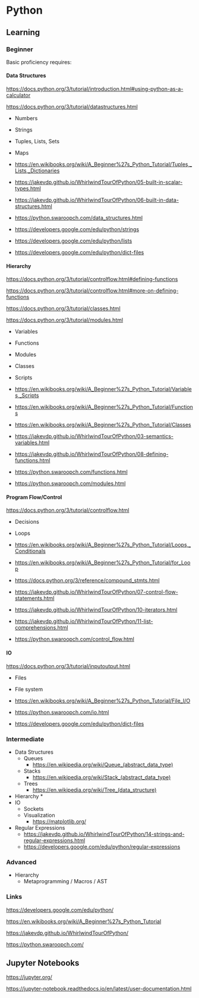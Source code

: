 # Python


## Learning

### Beginner

Basic proficiency requires:

#### Data Structures

  https://docs.python.org/3/tutorial/introduction.html#using-python-as-a-calculator

  https://docs.python.org/3/tutorial/datastructures.html

  * Numbers
  * Strings
  * Tuples, Lists, Sets
  * Maps


  * https://en.wikibooks.org/wiki/A_Beginner%27s_Python_Tutorial/Tuples,_Lists,_Dictionaries

  * https://jakevdp.github.io/WhirlwindTourOfPython/05-built-in-scalar-types.html
  * https://jakevdp.github.io/WhirlwindTourOfPython/06-built-in-data-structures.html

  * https://python.swaroopch.com/data_structures.html

  * https://developers.google.com/edu/python/strings
  * https://developers.google.com/edu/python/lists
  * https://developers.google.com/edu/python/dict-files


#### Hierarchy

  https://docs.python.org/3/tutorial/controlflow.html#defining-functions

  https://docs.python.org/3/tutorial/controlflow.html#more-on-defining-functions
  
  https://docs.python.org/3/tutorial/classes.html

  https://docs.python.org/3/tutorial/modules.html

  * Variables
  * Functions
  * Modules
  * Classes
  * Scripts

  * https://en.wikibooks.org/wiki/A_Beginner%27s_Python_Tutorial/Variables,_Scripts
  * https://en.wikibooks.org/wiki/A_Beginner%27s_Python_Tutorial/Functions
  * https://en.wikibooks.org/wiki/A_Beginner%27s_Python_Tutorial/Classes

  * https://jakevdp.github.io/WhirlwindTourOfPython/03-semantics-variables.html
  * https://jakevdp.github.io/WhirlwindTourOfPython/08-defining-functions.html

  * https://python.swaroopch.com/functions.html
  * https://python.swaroopch.com/modules.html


#### Program Flow/Control

  https://docs.python.org/3/tutorial/controlflow.html

  * Decisions
  * Loops

  * https://en.wikibooks.org/wiki/A_Beginner%27s_Python_Tutorial/Loops,_Conditionals
  * https://en.wikibooks.org/wiki/A_Beginner%27s_Python_Tutorial/for_Loop


  * https://docs.python.org/3/reference/compound_stmts.html

  * https://jakevdp.github.io/WhirlwindTourOfPython/07-control-flow-statements.html
  * https://jakevdp.github.io/WhirlwindTourOfPython/10-iterators.html
  * https://jakevdp.github.io/WhirlwindTourOfPython/11-list-comprehensions.html

  * https://python.swaroopch.com/control_flow.html


#### IO

  https://docs.python.org/3/tutorial/inputoutput.html

  * Files
  * File system

  * https://en.wikibooks.org/wiki/A_Beginner%27s_Python_Tutorial/File_I/O

  * https://python.swaroopch.com/io.html

  * https://developers.google.com/edu/python/dict-files


### Intermediate

  * Data Structures
    * Queues
      * https://en.wikipedia.org/wiki/Queue_(abstract_data_type)
    * Stacks
      * https://en.wikipedia.org/wiki/Stack_(abstract_data_type)
    * Trees
      * https://en.wikipedia.org/wiki/Tree_(data_structure)
  * Hierarchy
    * 
  * IO
    * Sockets
    * Visualization
      * https://matplotlib.org/
  * Regular Expressions
    * https://jakevdp.github.io/WhirlwindTourOfPython/14-strings-and-regular-expressions.html
    * https://developers.google.com/edu/python/regular-expressions


### Advanced

  * Hierarchy
    * Metaprogramming / Macros / AST

### Links

https://developers.google.com/edu/python/

https://en.wikibooks.org/wiki/A_Beginner%27s_Python_Tutorial

https://jakevdp.github.io/WhirlwindTourOfPython/

https://python.swaroopch.com/


## Jupyter Notebooks

https://jupyter.org/

https://jupyter-notebook.readthedocs.io/en/latest/user-documentation.html

